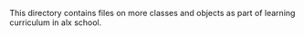This directory contains files on more classes and objects as part of learning curriculum in alx school.